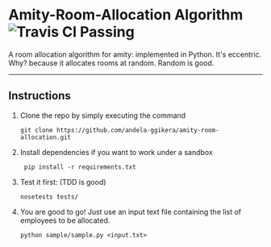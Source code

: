 # Amity-Room-Allocation Algorithm  ![Travis CI Passing](https://travis-ci.org/andela-ggikera/amity-room-allocation.svg?branch=master)

A room allocation algorithm for amity: implemented in Python.
It's eccentric. Why? because it allocates rooms at random. Random is good.

---
## Instructions

1. Clone the repo by simply executing the command

	`` git clone https://github.com/andela-ggikera/amity-room-allocation.git ``

2. Install dependencies if you want to work under a sandbox

	`` pip install -r requirements.txt``

3. Test it first: (TDD is good)

	`` nosetests tests/ ``

4. You are good to go! Just use an input text file containing the list of employees to be allocated.

	`` python sample/sample.py <input.txt> ``


